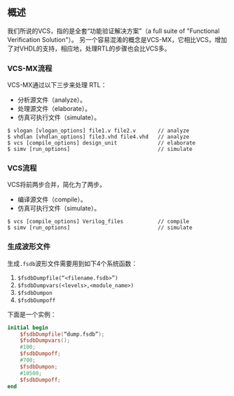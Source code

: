 ## 概述

我们所说的VCS，指的是全套“功能验证解决方案”（a full suite of "Functional Verification Solution"）。
另一个容易混淆的概念是VCS-MX，它相比VCS，增加了对VHDL的支持，相应地，处理RTL的步骤也会比VCS多。

### VCS-MX流程

VCS-MX通过以下三步来处理 RTL：

- 分析源文件（analyze）。
- 处理源文件（elaborate）。
- 仿真可执行文件（simulate）。

```
$ vlogan [vlogan_options] file1.v file2.v       // analyze
$ vhdlan [vhdlan_options] file3.vhd file4.vhd   // analyze
$ vcs [compile_options] design_unit             // elaborate
$ simv [run_options]                            // simulate
```

### VCS流程

VCS将前两步合并，简化为了两步。

- 编译源文件（compile）。
- 仿真可执行文件（simulate）。

```
$ vcs [compile_options] Verilog_files           // compile
$ simv [run_options]                            // simulate
```

### 生成波形文件

生成`.fsdb`波形文件需要用到如下4个系统函数：

1. `$fsdbDumpfile(“<filename.fsdb>”)`
2. `$fsdbDumpvars(<levels>,<module_name>)`
3. `$fsdbDumpon`
4. `$fsdbDumpoff`

下面是一个实例：

```verilog
initial begin
    $fsdbDumpfile(“dump.fsdb”);
    $fsdbDumpvars();
    #100;
    $fsdbDumpoff;
    #700;
    $fsdbDumpon;
    #10500;
    $fsdbDumpoff;
end
```